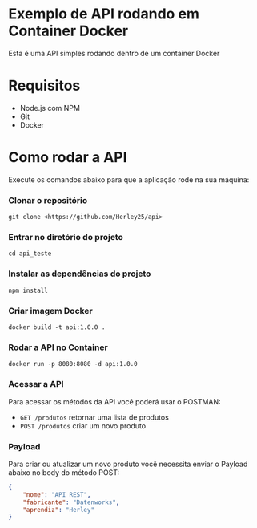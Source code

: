 # Exemplo de API rodando em Container Docker

Esta é uma API simples rodando dentro de um container Docker

# Requisitos

-   Node.js com NPM
-   Git
-   Docker

# Como rodar a API

Execute os comandos abaixo para que a aplicação rode na sua máquina:

### Clonar o repositório

```
git clone <https://github.com/Herley25/api>
```

### Entrar no diretório do projeto

```
cd api_teste
```

### Instalar as dependências do projeto

```
npm install
```

### Criar imagem Docker

```
docker build -t api:1.0.0 .
```

### Rodar a API no Container

```
docker run -p 8080:8080 -d api:1.0.0
```

### Acessar a API

Para acessar os métodos da API você poderá usar o POSTMAN:

-   `GET /produtos` retornar uma lista de produtos
-   `POST /produtos` criar um novo produto

### Payload

Para criar ou atualizar um novo produto você necessita enviar o Payload abaixo no body do método POST:

```json
{
    "nome": "API REST",
    "fabricante": "Datenworks",
    "aprendiz": "Herley"
}
```
